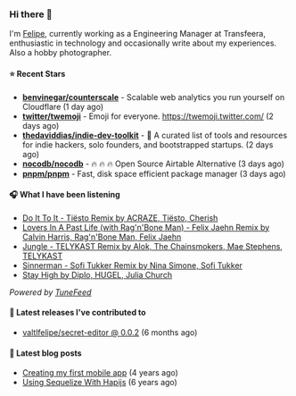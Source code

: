 ### Hi there 👋

I'm [Felipe](https://felipevm.com), currently working as a Engineering Manager at Transfeera, enthusiastic in technology and occasionally write about my experiences. Also a hobby photographer.

#### ⭐ Recent Stars
- **[benvinegar/counterscale](https://github.com/benvinegar/counterscale)** - Scalable web analytics you run yourself on Cloudflare (1 day ago)
- **[twitter/twemoji](https://github.com/twitter/twemoji)** - Emoji for everyone. https://twemoji.twitter.com/ (2 days ago)
- **[thedaviddias/indie-dev-toolkit](https://github.com/thedaviddias/indie-dev-toolkit)** - 🚀 A curated list of tools and resources for indie hackers, solo founders, and bootstrapped startups. (2 days ago)
- **[nocodb/nocodb](https://github.com/nocodb/nocodb)** - 🔥 🔥 🔥 Open Source Airtable Alternative (3 days ago)
- **[pnpm/pnpm](https://github.com/pnpm/pnpm)** - Fast, disk space efficient package manager (3 days ago)

#### 🎧 What I have been listening
- [Do It To It - Tiësto Remix by ACRAZE, Tiësto, Cherish](https://open.spotify.com/track/2XKsHHNCtKqk9cF35TRFyC)
- [Lovers In A Past Life (with Rag&#39;n&#39;Bone Man) - Felix Jaehn Remix by Calvin Harris, Rag&#39;n&#39;Bone Man, Felix Jaehn](https://open.spotify.com/track/3hHMzB7MDbmj9DYVHqju9T)
- [Jungle - TELYKAST Remix by Alok, The Chainsmokers, Mae Stephens, TELYKAST](https://open.spotify.com/track/4WRpjpQXCVNBNL67A9HZWX)
- [Sinnerman - Sofi Tukker Remix by Nina Simone, Sofi Tukker](https://open.spotify.com/track/6Au1l0egQFYxbnCZxakoOL)
- [Stay High by Diplo, HUGEL, Julia Church](https://open.spotify.com/track/7LXimIqTYO76Utly8VFABu)

_Powered by [TuneFeed](https://tunefeed.app?ref=valtlfelipe-gh-profile)_ 

#### 🚀 Latest releases I've contributed to


- [valtlfelipe/secret-editor @ 0.0.2](https://github.com/valtlfelipe/secret-editor/releases/tag/0.0.2) (6 months ago)

#### 📄 Latest blog posts
- [Creating my first mobile app](https://felipevm.com/posts/creating-my-first-mobile-app/) (4 years ago)
- [Using Sequelize With Hapijs](https://felipevm.com/posts/using-sequelize-with-hapijs/) (6 years ago)
